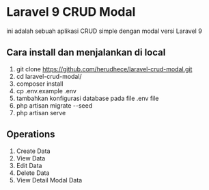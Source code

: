 # Laravel 9 CRUD Modal
ini adalah sebuah aplikasi CRUD simple dengan modal versi Laravel 9


## Cara install dan menjalankan di local
1. git clone https://github.com/herudhece/laravel-crud-modal.git
2. cd laravel-crud-modal/
3. composer install
4. cp .env.example .env
5. tambahkan konfigurasi database pada file .env file
6. php artisan migrate --seed
7. php artisan serve 

## Operations
1. Create Data
2. View Data
3. Edit Data
4. Delete Data
5. View Detail Modal Data
